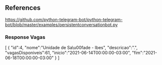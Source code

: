 ## References

https://github.com/python-telegram-bot/python-telegram-bot/blob/master/examples/persistentconversationbot.py

### Response Vagas

[
   {
      "id":4,
      "nome":"Unidade de Sa\u00fade - Ibes",
      "descricao":".",
      "vagasDisponiveis":61,
      "inicio":"2021-06-14T00:00:00-03:00",
      "fim":"2021-06-18T00:00:00-03:00"
   }
]
